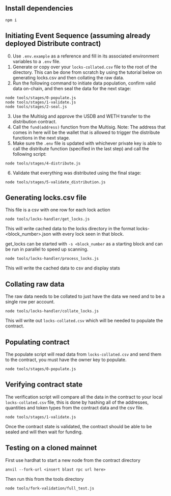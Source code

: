 
## Install dependencies

```code
npm i
```

## Initiating Event Sequence (assuming already deployed Distribute contract)

0. Use `.env.example` as a reference and fill in its associated environment
   variables to a `.env` file.
1. Generate or copy over your `locks-collated.csv` file to the root of the
   directory. This can be done from scratch by using the tutorial below on
   generating locks.csv and then collating the raw data.
2. Run the following command to initiate data population, confirm valid data
   on-chain, and then seal the data for the next stage:
```code
node tools/stages/0-populate.js
node tools/stages/1-validate.js
node tools/stages/2-seal.js
```
3. Use the Multisig and approve the USDB and WETH transfer to the distribution
   contract.
4. Call the `fund(address)` function from the Multisig. Note: The address that
   comes in here will be the wallet that is allowed to trigger the distribute
   functions in the next stage.
5. Make sure the `.env` file is updated with whichever private key is able to
   call the distribute function (specified in the last step) and call the
   following script:
```code
node tools/stages/4-distribute.js
```
6. Validate that everything was distributed using the final stage:
```code
node tools/stages/5-validate_distribution.js
```

## Generating locks.csv file

This file is a csv with one row for each lock action

```code
node tools/locks-handler/get_locks.js
```

This will write cached data to the locks directory in the format locks-<block_number>.json with every lock seen in that 
block.

get_locks can be started with `-s <block_number` as a starting block and can be run in parallel to speed up scanning.

```code
node tools/locks-handler/process_locks.js
```

This will write the cached data to csv and display stats

## Collating raw data

The raw data needs to be collated to just have the data we need and to be a single row per account.

```code
node tools/locks-handler/collate_locks.js
```
This will write out `locks-collated.csv` which will be needed to populate the contract.

## Populating contract

The populate script will read data from `locks-collated.csv` and send them to the contract, you must have the owner key 
to populate.

```code
node tools/stages/0-populate.js
```

## Verifying contract state

The verification script will compare all the data in the contract to your local `locks-collated.csv` file, this is done 
by hashing all of the addresses, quantities and token types from the contract data and the csv file.
    
```code
node tools/stages/1-validate.js
```
Once the contract state is validated, the contract should be able to be sealed and will then wait for funding.

## Testing on a cloned mainnet

First use hardhat to start a new node from the contract directory

```code
anvil --fork-url <insert blast rpc url here>
```
Then run this from the tools directory

```code
node tools/fork-validation/full_test.js 
```
